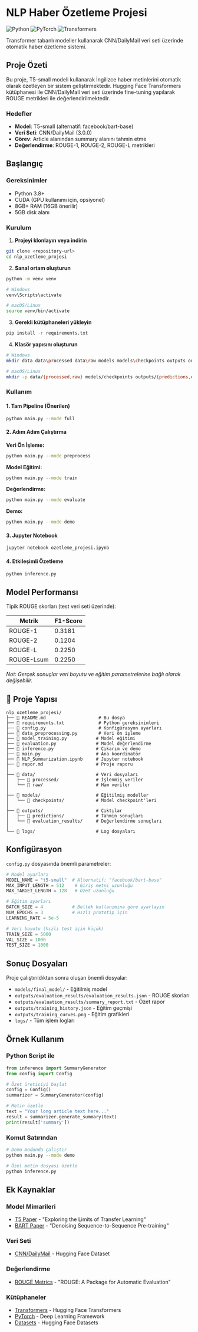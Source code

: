 # NLP Haber Özetleme Projesi

![Python](https://img.shields.io/badge/Python-3.8+-blue.svg)
![PyTorch](https://img.shields.io/badge/PyTorch-1.9+-red.svg)
![Transformers](https://img.shields.io/badge/%20Transformers-4.21+-yellow.svg)

Transformer tabanlı modeller kullanarak CNN/DailyMail veri seti üzerinde otomatik haber özetleme sistemi.

## Proje Özeti

Bu proje, T5-small modeli kullanarak İngilizce haber metinlerini otomatik olarak özetleyen bir sistem geliştirmektedir. Hugging Face Transformers kütüphanesi ile CNN/DailyMail veri seti üzerinde fine-tuning yapılarak ROUGE metrikleri ile değerlendirilmektedir.

### Hedefler

- **Model**: T5-small (alternatif: facebook/bart-base)
- **Veri Seti**: CNN/DailyMail (3.0.0)
- **Görev**: Article alanından summary alanını tahmin etme
- **Değerlendirme**: ROUGE-1, ROUGE-2, ROUGE-L metrikleri

## Başlangıç

### Gereksinimler

- Python 3.8+
- CUDA (GPU kullanımı için, opsiyonel)
- 8GB+ RAM (16GB önerilir)
- 5GB disk alanı

### Kurulum

1. **Projeyi klonlayın veya indirin**
```bash
git clone <repository-url>
cd nlp_ozetleme_projesi
```

2. **Sanal ortam oluşturun**
```bash
python -m venv venv

# Windows
venv\Scripts\activate

# macOS/Linux
source venv/bin/activate
```

3. **Gerekli kütüphaneleri yükleyin**
```bash
pip install -r requirements.txt
```

4. **Klasör yapısını oluşturun**
```bash
# Windows
mkdir data data\processed data\raw models models\checkpoints outputs outputs\predictions outputs\evaluation_results logs

# macOS/Linux
mkdir -p data/{processed,raw} models/checkpoints outputs/{predictions,evaluation_results} logs
```

### Kullanım

#### 1. Tam Pipeline (Önerilen)
```bash
python main.py --mode full
```

#### 2. Adım Adım Çalıştırma

**Veri Ön İşleme:**
```bash
python main.py --mode preprocess
```

**Model Eğitimi:**
```bash
python main.py --mode train
```

**Değerlendirme:**
```bash
python main.py --mode evaluate
```

**Demo:**
```bash
python main.py --mode demo
```

#### 3. Jupyter Notebook
```bash
jupyter notebook ozetleme_projesi.ipynb
```

#### 4. Etkileşimli Özetleme
```bash
python inference.py
```

## Model Performansı

Tipik ROUGE skorları (test veri seti üzerinde):

| Metrik  | F1-Score |
|--------|---------|
| ROUGE-1 |  0.3181 |
| ROUGE-2 |  0.1204 |
| ROUGE-L |  0.2250 |
| ROUGE-Lsum | 0.2250 |

*Not: Gerçek sonuçlar veri boyutu ve eğitim parametrelerine bağlı olarak değişebilir.*

## 📁 Proje Yapısı

```
nlp_ozetleme_projesi/
├── 📄 README.md                    # Bu dosya
├── 📄 requirements.txt             # Python gereksinimleri
├── 📄 config.py                    # Konfigürasyon ayarları
├── 📄 data_preprocessing.py        # Veri ön işleme
├── 📄 model_training.py           # Model eğitimi
├── 📄 evaluation.py               # Model değerlendirme
├── 📄 inference.py                # Çıkarım ve demo
├── 📄 main.py                     # Ana koordinatör
├── 📓 NLP_Summarization.ipynb     # Jupyter notebook
├── 📄 rapor.md                    # Proje raporu
│
├── 📁 data/                       # Veri dosyaları
│   ├── 📁 processed/              # İşlenmiş veriler
│   └── 📁 raw/                    # Ham veriler
│
├── 📁 models/                     # Eğitilmiş modeller
│   └── 📁 checkpoints/            # Model checkpoint'leri
│
├── 📁 outputs/                    # Çıktılar
│   ├── 📁 predictions/            # Tahmin sonuçları
│   └── 📁 evaluation_results/     # Değerlendirme sonuçları
│
└── 📁 logs/                       # Log dosyaları
```

## Konfigürasyon

`config.py` dosyasında önemli parametreler:

```python
# Model ayarları
MODEL_NAME = "t5-small"  # Alternatif: "facebook/bart-base"
MAX_INPUT_LENGTH = 512    # Giriş metni uzunluğu
MAX_TARGET_LENGTH = 128   # Özet uzunluğu

# Eğitim ayarları
BATCH_SIZE = 4           # Bellek kullanımına göre ayarlayın
NUM_EPOCHS = 3           # Hızlı prototip için
LEARNING_RATE = 5e-5

# Veri boyutu (hızlı test için küçük)
TRAIN_SIZE = 5000
VAL_SIZE = 1000
TEST_SIZE = 1000
```

## Sonuç Dosyaları

Proje çalıştırıldıktan sonra oluşan önemli dosyalar:

- `models/final_model/` - Eğitilmiş model
- `outputs/evaluation_results/evaluation_results.json` - ROUGE skorları
- `outputs/evaluation_results/summary_report.txt` - Özet rapor
- `outputs/training_history.json` - Eğitim geçmişi
- `outputs/training_curves.png` - Eğitim grafikleri
- `logs/` - Tüm işlem logları

## Örnek Kullanım

### Python Script ile
```python
from inference import SummaryGenerator
from config import Config

# Özet üreticiyi başlat
config = Config()
summarizer = SummaryGenerator(config)

# Metin özetle
text = "Your long article text here..."
result = summarizer.generate_summary(text)
print(result['summary'])
```

### Komut Satırından
```bash
# Demo modunda çalıştır
python main.py --mode demo

# Özel metin dosyası özetle
python inference.py
```

## Ek Kaynaklar

### Model Mimarileri
- [T5 Paper](https://arxiv.org/abs/1910.10683) - "Exploring the Limits of Transfer Learning"
- [BART Paper](https://arxiv.org/abs/1910.13461) - "Denoising Sequence-to-Sequence Pre-training"

### Veri Seti
- [CNN/DailyMail](https://huggingface.co/datasets/cnn_dailymail) - Hugging Face Dataset

### Değerlendirme
- [ROUGE Metrics](https://aclanthology.org/W04-1013/) - "ROUGE: A Package for Automatic Evaluation"

### Kütüphaneler
- [Transformers](https://huggingface.co/transformers/) - Hugging Face Transformers
- [PyTorch](https://pytorch.org/) - Deep Learning Framework
- [Datasets](https://huggingface.co/docs/datasets/) - Hugging Face Datasets
